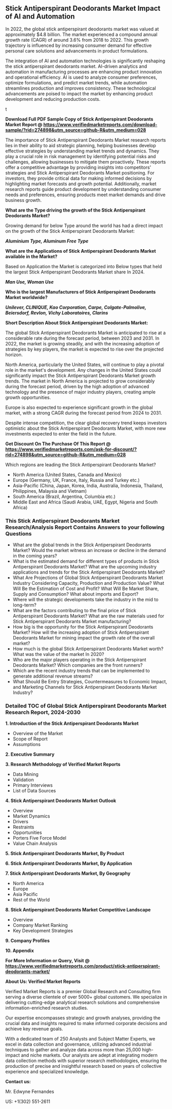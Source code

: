 <h2>Stick Antiperspirant Deodorants Market Impact of AI and Automation</h2><p>In 2022, the global stick antiperspirant deodorants market was valued at approximately $4.8 billion. The market experienced a compound annual growth rate (CAGR) of around 3.6% from 2018 to 2022. This growth trajectory is influenced by increasing consumer demand for effective personal care solutions and advancements in product formulations.</p><p>The integration of AI and automation technologies is significantly reshaping the stick antiperspirant deodorants market. AI-driven analytics and automation in manufacturing processes are enhancing product innovation and operational efficiency. AI is used to analyze consumer preferences, optimize formulations, and predict market trends, while automation streamlines production and improves consistency. These technological advancements are poised to impact the market by enhancing product development and reducing production costs.</p>t</p><p id="" class=""><strong>Download Full PDF Sample Copy of Stick Antiperspirant Deodorants Market Report @ <a href="https://www.verifiedmarketreports.com/download-sample/?rid=274898&utm_source=github-R&utm_medium=028" target="_blank">https://www.verifiedmarketreports.com/download-sample/?rid=274898&utm_source=github-R&utm_medium=028</a></strong></p><p>The importance of&nbsp;Stick Antiperspirant Deodorants Market research reports lies in their ability to aid strategic planning, helping businesses develop effective strategies by understanding market trends and dynamics. They play a crucial role in risk management by identifying potential risks and challenges, allowing businesses to mitigate them proactively. These reports offer a competitive advantage by providing insights into competitors' strategies and Stick Antiperspirant Deodorants Market positioning. For investors, they provide critical data for making informed decisions by highlighting market forecasts and growth potential. Additionally, market research reports guide product development by understanding consumer needs and preferences, ensuring products meet market demands and drive business growth.</p><p><strong>What are the&nbsp;Type driving the growth of the Stick Antiperspirant Deodorants Market?</strong></p><p id="" class="">Growing demand for below Type around the world has had a direct impact on the growth of the Stick Antiperspirant Deodorants Market:</p><em><strong>Aluminium Type, Aluminum Free Type</strong></em></p><strong>What are the&nbsp;Applications&nbsp;of Stick Antiperspirant Deodorants Market available in the Market?</strong></p><p id="" class="">Based on Application the Market is categorized into Below types that held the largest Stick Antiperspirant Deodorants Market share In 2024.</p><em><strong>Man Use, Woman Use</strong></em></p><strong>Who is the largest Manufacturers of Stick Antiperspirant Deodorants Market worldwide?</strong></p><p><em><strong>Unilever, CLINIQUE, Kao Corporation, Carpe, Colgate-Palmolive, Beiersdorf, Revlon, Vichy Laboratoires, Clarins</strong></em></p><p id="" class=""><strong>Short Description About Stick Antiperspirant Deodorants Market:</strong></p><p>The global Stick Antiperspirant Deodorants Market is anticipated to rise at a considerable rate during the forecast period, between 2023 and 2031. In 2022, the market is growing steadily, and with the increasing adoption of strategies by key players, the market is expected to rise over the projected horizon.</p><p>North America, particularly the United States, will continue to play a pivotal role in the market's development. Any changes in the United States could significantly impact the Stick Antiperspirant Deodorants Market growth trends. The market in North America is projected to grow considerably during the forecast period, driven by the high adoption of advanced technology and the presence of major industry players, creating ample growth opportunities.</p><p>Europe is also expected to experience significant growth in the global market, with a strong CAGR during the forecast period from 2024 to 2031.</p><p>Despite intense competition, the clear global recovery trend keeps investors optimistic about the Stick Antiperspirant Deodorants Market, with more new investments expected to enter the field in the future.</p><p id="" class=""><strong>Get Discount On The Purchase Of This Report @ <a href="https://www.verifiedmarketreports.com/ask-for-discount/?rid=274898&utm_source=github-R&utm_medium=028" target="_blank">https://www.verifiedmarketreports.com/ask-for-discount/?rid=274898&utm_source=github-R&utm_medium=028</a></strong></p>Which regions are leading the Stick Antiperspirant Deodorants Market?</p><ul><li>North America (United States, Canada and Mexico)</li><li>Europe (Germany, UK, France, Italy, Russia and Turkey etc.)</li><li>Asia-Pacific (China, Japan, Korea, India, Australia, Indonesia, Thailand, Philippines, Malaysia and Vietnam)</li><li>South America (Brazil, Argentina, Columbia etc.)</li><li>Middle East and Africa (Saudi Arabia, UAE, Egypt, Nigeria and South Africa)</li></ul><h3 id="" class="">This Stick Antiperspirant Deodorants Market Research/Analysis Report Contains Answers to your following Questions</h3><ul><li>What are the global trends in the Stick Antiperspirant Deodorants Market? Would the market witness an increase or decline in the demand in the coming years?</li><li>What is the estimated demand for different types of products in Stick Antiperspirant Deodorants Market? What are the upcoming industry applications and trends for the Stick Antiperspirant Deodorants Market?</li><li>What Are Projections of Global Stick Antiperspirant Deodorants Market Industry Considering Capacity, Production and Production Value? What Will Be the Estimation of Cost and Profit? What Will Be Market Share, Supply and Consumption? What about imports and Export?</li><li>Where will the strategic developments take the industry in the mid to long-term?</li><li>What are the factors contributing to the final price of Stick Antiperspirant Deodorants Market? What are the raw materials used for Stick Antiperspirant Deodorants Market manufacturing?</li><li>How big is the opportunity for the Stick Antiperspirant Deodorants Market? How will the increasing adoption of Stick Antiperspirant Deodorants Market for mining impact the growth rate of the overall market?</li><li>How much is the global Stick Antiperspirant Deodorants Market worth? What was the value of the market In 2020?</li><li>Who are the major players operating in the Stick Antiperspirant Deodorants Market? Which companies are the front runners?</li><li>Which are the recent industry trends that can be implemented to generate additional revenue streams?</li><li>What Should Be Entry Strategies, Countermeasures to Economic Impact, and Marketing Channels for Stick Antiperspirant Deodorants Market Industry?</li></ul><h3 id="" class="">Detailed TOC of Global Stick Antiperspirant Deodorants Market Research Report, 2024-2030</h3><p id="" class=""><strong>1. Introduction of the Stick Antiperspirant Deodorants Market</strong></p><ul><li>Overview of the Market</li><li>Scope of Report</li><li>Assumptions</li></ul><p id="" class=""><strong>2. Executive Summary</strong></p><p id="" class=""><strong>3. Research Methodology of Verified Market Reports</strong></p><ul><li>Data Mining</li><li>Validation</li><li>Primary Interviews</li><li>List of Data Sources</li></ul><p id="" class=""><strong>4. Stick Antiperspirant Deodorants Market Outlook</strong></p><ul><li>Overview</li><li>Market Dynamics</li><li>Drivers</li><li>Restraints</li><li>Opportunities</li><li>Porters Five Force Model</li><li>Value Chain Analysis</li></ul><p id="" class=""><strong>5. Stick Antiperspirant Deodorants Market, By Product</strong></p><p id="" class=""><strong>6. Stick Antiperspirant Deodorants Market, By Application</strong></p><p id="" class=""><strong>7. Stick Antiperspirant Deodorants Market, By Geography</strong></p><ul><li>North America</li><li>Europe</li><li>Asia Pacific</li><li>Rest of the World</li></ul><p id="" class=""><strong>8. Stick Antiperspirant Deodorants Market Competitive Landscape</strong></p><ul><li>Overview</li><li>Company Market Ranking</li><li>Key Development Strategies</li></ul><p id="" class=""><strong>9. Company Profiles</strong></p><p id="" class=""><strong>10. Appendix</strong></p><p id="" class=""><strong>For More Information or Query, Visit @ <a href="https://www.verifiedmarketreports.com/product/stick-antiperspirant-deodorants-market/" target="_blank">https://www.verifiedmarketreports.com/product/stick-antiperspirant-deodorants-market/</a></strong></p><p id="" class=""><strong>About Us: Verified Market Reports</strong></p><p id="" class="">Verified Market Reports is a premier Global Research and Consulting firm serving a diverse clientele of over 5000+ global customers. We specialize in delivering cutting-edge analytical research solutions and comprehensive information-enriched research studies.</p><p id="" class="">Our expertise encompasses strategic and growth analyses, providing the crucial data and insights required to make informed corporate decisions and achieve key revenue goals.</p><p id="" class="">With a dedicated team of 250 Analysts and Subject Matter Experts, we excel in data collection and governance, utilizing advanced industrial techniques to gather and analyze data across more than 25,000 high-impact and niche markets. Our analysts are adept at integrating modern data collection methods with superior research methodologies, ensuring the production of precise and insightful research based on years of collective experience and specialized knowledge.</p><p id="" class=""><strong>Contact us:</strong></p><p id="" class="">Mr. Edwyne Fernandes</p><p id="" class="">US: +1(302) 551-2611</p>